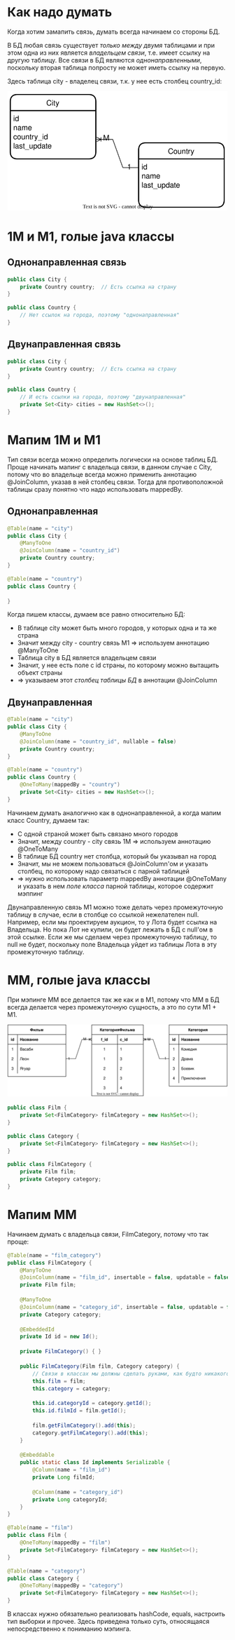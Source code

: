 # Как надо думать

Когда хотим замапить связь, думать всегда начинаем со стороны БД. 

В БД любая связь существует *только между двумя* таблицами и при этом одна из них является *владельцем связи*, т.е. имеет ссылку на другую таблицу. Все связи в БД являются *однонаправленными*, поскольку вторая таблица попросту не может иметь ссылку на первую.

Здесь таблица city - владелец связи, т.к. у нее есть столбец country_id:

![one-to-may-city-country](img/one-to-may-city-country.svg)

# 1М и М1, голые java классы

## Однонаправленная связь

```java
public class City {
    private Country country;  // Есть ссылка на страну
}
```

```java
public class Country {
    // Нет ссылок на города, поэтому "однонаправленная"
}
```

## Двунаправленная связь

```java
public class City {
    private Country country;  // Есть ссылка на страну
}
```

```java
public class Country {
    // И есть ссылки на города, поэтому "двунаправленная"
	private Set<City> cities = new HashSet<>();
}
```

# Мапим 1М и М1

Тип связи всегда можно определить логически на основе таблиц БД. Проще начинать мапинг с владельца связи, в данном случае с City, потому что во владельце всегда можно применить аннотацию @JoinColumn, указав в ней столбец связи. Тогда для противоположной таблицы сразу понятно что надо использовать mappedBy.

## Однонаправленная

```java
@Table(name = "city")
public class City {
    @ManyToOne
    @JoinColumn(name = "country_id")
    private Country country;
}
```

```java
@Table(name = "country")
public class Country {

}
```

Когда пишем классы, думаем все равно относительно БД:

* В таблице city может быть много городов, у которых одна и та же страна
* Значит между city - country связь М1 => используем аннотацию @ManyToOne
* Таблица city в БД является владельцем связи
* Значит, у нее есть поле с id страны, по которому можно вытащить объект страны
* => указываем этот *столбец таблицы БД* в аннотации @JoinColumn

## Двунаправленная

```java
@Table(name = "city")
public class City {
    @ManyToOne
    @JoinColumn(name = "country_id", nullable = false)
    private Country country;
}
```

```java
@Table(name = "country")
public class Country {
    @OneToMany(mappedBy = "country")
    private Set<City> cities = new HashSet<>();
}
```

Начинаем думать аналогично как в однонаправленной, а когда мапим класс Country, думаем так:

* С одной страной может быть связано много городов
* Значит, между country - city связь 1М => используем аннотацию @OneToMany
* В таблице БД country нет столбца, который бы указывал на город
* Значит, мы не можем пользоваться @JoinColumn'ом и указать столбец, по которому надо связаться с парной таблицей
* => нужно использовать параметр mappedBy аннотации @OneToMany и указать в нем *поле класса* парной таблицы, которое содержит мэппинг

Двунаправленную связь М1 можно тоже делать через промежуточную таблицу в случае, если в столбце со ссылкой нежелателен null. Например, если мы проектируем аукцион, то у Лота будет ссылка на Владельца. Но пока Лот не купили, он будет лежать в БД с null'ом в этой ссылке. Если же мы сделаем через промежуточную таблицу, то null не будет, поскольку поле Владельца уйдет из таблицы Лота в эту промежуточную таблицу.

# ММ, голые java классы

При мэпинге ММ все делается так же как и в М1, потому что ММ в БД всегда делается через промежуточную сущность, а это по сути М1 + М1.

![MM.drawio](img/MM.drawio.svg)

```java
public class Film {
    private Set<FilmCategory> filmCategory = new HashSet<>();
}
```

```java
public class Category {
    private Set<FilmCategory> filmCategory = new HashSet<>();
}
```

```java
public class FilmCategory {
    private Film film;
    private Category category;
}
```

# Мапим ММ

Начинаем думать с владельца связи, FilmCategory, потому что так проще:

```java
@Table(name = "film_category")
public class FilmCategory {
    @ManyToOne
    @JoinColumn(name = "film_id", insertable = false, updatable = false)
    private Film film;

    @ManyToOne
    @JoinColumn(name = "category_id", insertable = false, updatable = false)
    private Category category;

    @EmbeddedId
    private Id id = new Id();

    private FilmCategory() { }

    public FilmCategory(Film film, Category category) {
        // Связи в классах мы должны сделать руками, как будто никакого хранения нет
        this.film = film;
        this.category = category;

        this.id.categoryId = category.getId();
        this.id.filmId = film.getId();

        film.getFilmCategory().add(this);
        category.getFilmCategory().add(this);
    }

    @Embeddable
    public static class Id implements Serializable {
        @Column(name = "film_id")
        private Long filmId;

        @Column(name = "category_id")
        private Long categoryId;
    }
}
```

```java
@Table(name = "film")
public class Film {
    @OneToMany(mappedBy = "film")
    private Set<FilmCategory> filmCategory = new HashSet<>();
}
```

```java
@Table(name = "category")
public class Category {
    @OneToMany(mappedBy = "category")
    private Set<FilmCategory> filmCategory = new HashSet<>();
}
```

В классах нужно обязательно реализовать hashCode, equals, настроить тип выборки и прочее. Здесь приведена только суть, относящаяся непосредственно к пониманию мэпинга.